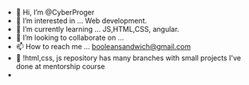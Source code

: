 - 👋 Hi, I’m @CyberProger
- 👀 I’m interested in ... Web development.
- 🌱 I’m currently learning ... JS,HTML,CSS, angular.
- 💞️ I’m looking to collaborate on ...
- 📫 How to reach me ... booleansandwich@gmail.com
- 👀 !html,css, js repository has many branches with small projects I've done at mentorship course
- 
<!---
CyberProger/CyberProger is a ✨ special ✨ repository because its `README.md` (this file) appears on your GitHub profile.
You can click the Preview link to take a look at your changes.
--->
